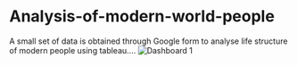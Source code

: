 # Analysis-of-modern-world-people
A small set of data is obtained through Google form to analyse life structure of modern people using tableau....
![Dashboard 1](https://user-images.githubusercontent.com/119998021/215324415-dc78e4ce-b471-4271-af76-87ee162fa8ff.png)
